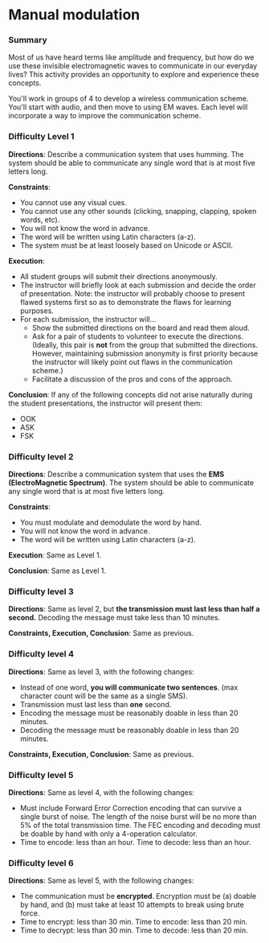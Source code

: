 # Manual modulation

### Summary

Most of us have heard terms like amplitude and frequency, but how do we use these invisible electromagnetic waves to communicate in our everyday lives? This activity provides an opportunity to explore and experience these concepts.

You'll work in groups of 4 to develop a wireless communication scheme. You'll start with audio, and then move to using EM waves. Each level will incorporate a way to improve the communication scheme.

### Difficulty Level 1

**Directions**: Describe a communication system that uses humming. The system should be able to communicate any single word that is at most five letters long.

**Constraints**:
- You cannot use any visual cues.
- You cannot use any other sounds (clicking, snapping, clapping, spoken words, etc).
- You will not know the word in advance.
- The word will be written using Latin characters (a-z).
- The system must be at least loosely based on Unicode or ASCII.

**Execution**:
- All student groups will submit their directions anonymously.
- The instructor will briefly look at each submission and decide the order of presentation. Note: the instructor will probably choose to present flawed systems first so as to demonstrate the flaws for learning purposes.
- For each submission, the instructor will...
  - Show the submitted directions on the board and read them aloud.
  - Ask for a pair of students to volunteer to execute the directions. (Ideally, this pair is **not** from the group that submitted the directions. However, maintaining submission anonymity is first priority because the instructor will likely point out flaws in the communication scheme.)
  - Facilitate a discussion of the pros and cons of the approach.

**Conclusion**: If any of the following concepts did not arise naturally during the student presentations, the instructor will present them:
- OOK
- ASK
- FSK

### Difficulty level 2

**Directions**: Describe a communication system that uses the **EMS (ElectroMagnetic Spectrum)**. The system should be able to communicate any single word that is at most five letters long.

**Constraints**:
- You must modulate and demodulate the word by hand.
- You will not know the word in advance.
- The word will be written using Latin characters (a-z).

**Execution**: Same as Level 1.

**Conclusion**: Same as Level 1.

### Difficulty level 3

**Directions**: Same as level 2, but **the transmission must last less than half a second.** Decoding the message must take less than 10 minutes.

**Constraints, Execution, Conclusion**: Same as previous.

### Difficulty level 4

**Directions**: Same as level 3, with the following changes:
- Instead of one word, **you will communicate two sentences**. (max character count will be the same as a single SMS).
- Transmission must last less than **one** second.
- Encoding the message must be reasonably doable in less than 20 minutes.
- Decoding the message must be reasonably doable in less than 20 minutes.

**Constraints, Execution, Conclusion**: Same as previous.

### Difficulty level 5

**Directions**: Same as level 4, with the following changes:
- Must include Forward Error Correction encoding that can survive a single burst of noise. The length of the noise burst will be no more than 5% of the total transmission time. The FEC encoding and decoding must be doable by hand with only a 4-operation calculator.
- Time to encode: less than an hour. Time to decode: less than an hour.

### Difficulty level 6

**Directions**: Same as level 5, with the following changes:
- The communication must be **encrypted**. Encryption must be (a) doable by hand, and (b) must take at least 10 attempts to break using brute force.
- Time to encrypt: less than 30 min. Time to encode: less than 20 min.
- Time to decrypt: less than 30 min. Time to decode: less than 20 min.
